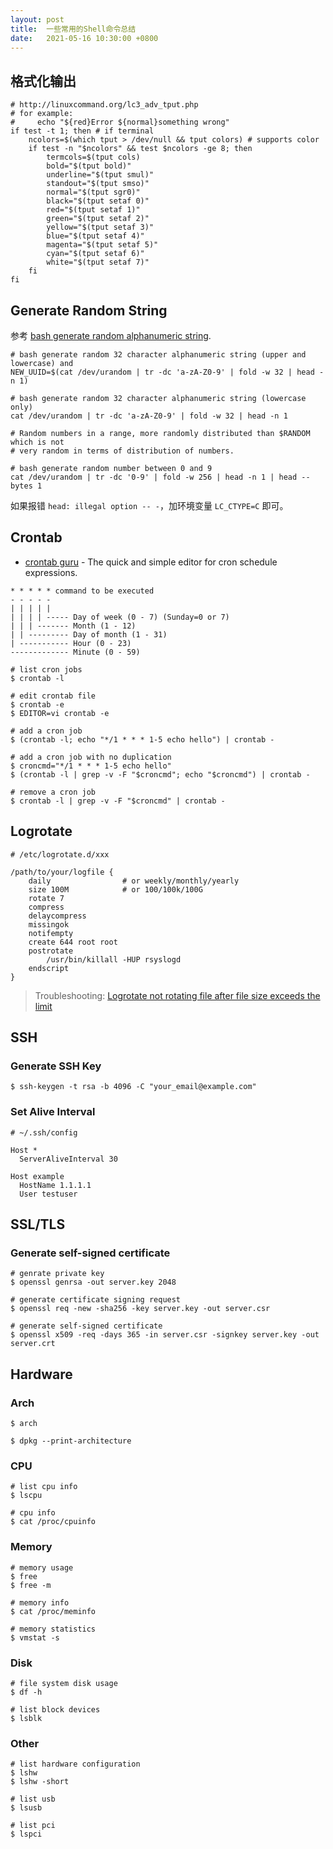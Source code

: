 ```yaml
---
layout: post
title:  一些常用的Shell命令总结
date:   2021-05-16 10:30:00 +0800
---
```


## 格式化输出

```shell
# http://linuxcommand.org/lc3_adv_tput.php
# for example:
#     echo "${red}Error ${normal}something wrong"
if test -t 1; then # if terminal
    ncolors=$(which tput > /dev/null && tput colors) # supports color
    if test -n "$ncolors" && test $ncolors -ge 8; then
        termcols=$(tput cols)
        bold="$(tput bold)"
        underline="$(tput smul)"
        standout="$(tput smso)"
        normal="$(tput sgr0)"
        black="$(tput setaf 0)"
        red="$(tput setaf 1)"
        green="$(tput setaf 2)"
        yellow="$(tput setaf 3)"
        blue="$(tput setaf 4)"
        magenta="$(tput setaf 5)"
        cyan="$(tput setaf 6)"
        white="$(tput setaf 7)"
    fi
fi
```

## Generate Random String

参考 [bash generate random alphanumeric string](https://gist.github.com/earthgecko/3089509).

```shell
# bash generate random 32 character alphanumeric string (upper and lowercase) and
NEW_UUID=$(cat /dev/urandom | tr -dc 'a-zA-Z0-9' | fold -w 32 | head -n 1)

# bash generate random 32 character alphanumeric string (lowercase only)
cat /dev/urandom | tr -dc 'a-zA-Z0-9' | fold -w 32 | head -n 1

# Random numbers in a range, more randomly distributed than $RANDOM which is not
# very random in terms of distribution of numbers.

# bash generate random number between 0 and 9
cat /dev/urandom | tr -dc '0-9' | fold -w 256 | head -n 1 | head --bytes 1
```

如果报错 `head: illegal option -- -`，加环境变量 `LC_CTYPE=C` 即可。

## Crontab

- [crontab guru](https://crontab.guru/) - The quick and simple editor for cron schedule expressions.

```
* * * * * command to be executed
- - - - -
| | | | |
| | | | ----- Day of week (0 - 7) (Sunday=0 or 7)
| | | ------- Month (1 - 12)
| | --------- Day of month (1 - 31)
| ----------- Hour (0 - 23)
------------- Minute (0 - 59)
```

```shell
# list cron jobs
$ crontab -l

# edit crontab file
$ crontab -e
$ EDITOR=vi crontab -e

# add a cron job
$ (crontab -l; echo "*/1 * * * 1-5 echo hello") | crontab -

# add a cron job with no duplication
$ croncmd="*/1 * * * 1-5 echo hello"
$ (crontab -l | grep -v -F "$croncmd"; echo "$croncmd") | crontab -

# remove a cron job
$ crontab -l | grep -v -F "$croncmd" | crontab -
```

## Logrotate

```
# /etc/logrotate.d/xxx

/path/to/your/logfile {
    daily                # or weekly/monthly/yearly
    size 100M            # or 100/100k/100G
    rotate 7
    compress
    delaycompress
    missingok
    notifempty
    create 644 root root
    postrotate
        /usr/bin/killall -HUP rsyslogd
    endscript
}
```

> Troubleshooting: [Logrotate not rotating file after file size exceeds the limit](https://serverfault.com/questions/480551/logrotate-not-rotating-file-after-file-size-exceeds-the-limit)

## SSH

### Generate SSH Key

```shell
$ ssh-keygen -t rsa -b 4096 -C "your_email@example.com"
```

### Set Alive Interval

```
# ~/.ssh/config

Host *
  ServerAliveInterval 30

Host example
  HostName 1.1.1.1
  User testuser
```

## SSL/TLS

### Generate self-signed certificate

```shell
# genrate private key
$ openssl genrsa -out server.key 2048

# generate certificate signing request
$ openssl req -new -sha256 -key server.key -out server.csr

# generate self-signed certificate
$ openssl x509 -req -days 365 -in server.csr -signkey server.key -out server.crt
```

## Hardware

### Arch

```shell
$ arch

$ dpkg --print-architecture
```

### CPU

```shell
# list cpu info
$ lscpu

# cpu info
$ cat /proc/cpuinfo
```

### Memory

```shell
# memory usage
$ free
$ free -m

# memory info
$ cat /proc/meminfo

# memory statistics
$ vmstat -s
```

### Disk

```shell
# file system disk usage
$ df -h

# list block devices
$ lsblk
```

### Other

```shell
# list hardware configuration
$ lshw
$ lshw -short

# list usb
$ lsusb

# list pci
$ lspci
```
